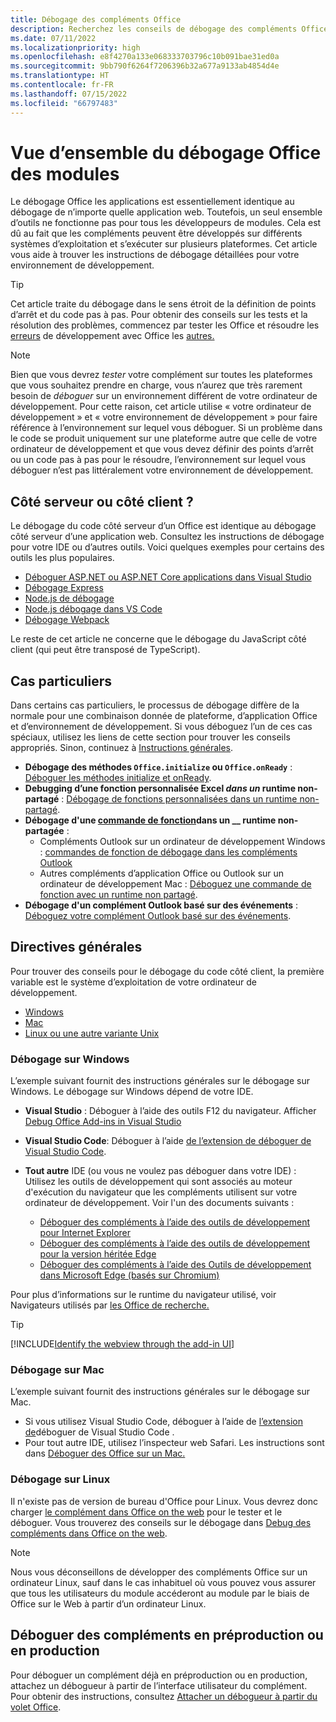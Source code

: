 ```yaml
---
title: Débogage des compléments Office
description: Recherchez les conseils de débogage des compléments Office pour votre environnement de développement.
ms.date: 07/11/2022
ms.localizationpriority: high
ms.openlocfilehash: e8f4270a133e068333703796c10b091bae31ed0a
ms.sourcegitcommit: 9bb790f6264f7206396b32a677a9133ab4854d4e
ms.translationtype: HT
ms.contentlocale: fr-FR
ms.lasthandoff: 07/15/2022
ms.locfileid: "66797483"
---
```

# <a name="overview-of-debugging-office-add-ins"></a>Vue d’ensemble du débogage Office des modules

Le débogage Office les applications est essentiellement identique au débogage de n’importe quelle application web. Toutefois, un seul ensemble d’outils ne fonctionne pas pour tous les développeurs de modules. Cela est dû au fait que les compléments peuvent être développés sur différents systèmes d’exploitation et s’exécuter sur plusieurs plateformes. Cet article vous aide à trouver les instructions de débogage détaillées pour votre environnement de développement.

> [!TIP]
> Cet article traite du débogage dans le sens étroit de la définition de points d’arrêt et du code pas à pas. Pour obtenir des conseils sur les tests et la résolution des problèmes, commencez par tester les Office et résoudre les [erreurs](test-debug-office-add-ins.md) de développement avec Office les [autres.](troubleshoot-development-errors.md)

> [!NOTE]
> Bien que vous devrez *tester* votre complément sur toutes les plateformes que vous souhaitez prendre en charge, vous n’aurez que très rarement besoin de *déboguer* sur un environnement différent de votre ordinateur de développement. Pour cette raison, cet article utilise « votre ordinateur de développement » et « votre environnement de développement » pour faire référence à l’environnement sur lequel vous déboguer. Si un problème dans le code se produit uniquement sur une plateforme autre que celle de votre ordinateur de développement et que vous devez définir des points d’arrêt ou un code pas à pas pour le résoudre, l’environnement sur lequel vous déboguer n’est pas littéralement votre environnement de développement.

## <a name="server-side-or-client-side"></a>Côté serveur ou côté client ?

Le débogage du code côté serveur d’un Office est identique au débogage côté serveur d’une application web. Consultez les instructions de débogage pour votre IDE ou d’autres outils. Voici quelques exemples pour certains des outils les plus populaires.

- [Déboguer ASP.NET ou ASP.NET Core applications dans Visual Studio](/visualstudio/debugger/how-to-enable-debugging-for-aspnet-applications)
- [Débogage Express](https://expressjs.com/en/guide/debugging.html)
- [Node.js de débogage](https://nodejs.org/en/docs/guides/debugging-getting-started/)
- [Node.js débogage dans VS Code](https://code.visualstudio.com/docs/nodejs/nodejs-debugging)
- [Débogage Webpack](https://webpack.js.org/contribute/debugging/)

Le reste de cet article ne concerne que le débogage du JavaScript côté client (qui peut être transposé de TypeScript).

## <a name="special-cases"></a>Cas particuliers

Dans certains cas particuliers, le processus de débogage diffère de la normale pour une combinaison donnée de plateforme, d’application Office et d’environnement de développement. Si vous déboguez l’un de ces cas spéciaux, utilisez les liens de cette section pour trouver les conseils appropriés. Sinon, continuez à [Instructions générales](#general-guidance).

- **Débogage des méthodes `Office.initialize` ou `Office.onReady`** : [Déboguer les méthodes initialize et onReady](debug-initialize-onready.md).
- **Debugging d’une fonction personnalisée Excel _dans un_ runtime non-partagé** : [Débogage de fonctions personnalisées dans un runtime non-partagé](../excel/custom-functions-debugging.md).
- **Débogage d'une [commande de fonction](../design/add-in-commands.md#types-of-add-in-commands)dans un __ runtime non-partagée** : 
    - Compléments Outlook sur un ordinateur de développement Windows : [commandes de fonction de débogage dans les compléments Outlook](../outlook/debug-ui-less.md) 
    - Autres compléments d’application Office ou Outlook sur un ordinateur de développement Mac : [Déboguez une commande de fonction avec un runtime non partagé](debug-function-command.md).
- **Débogage d'un complément Outlook basé sur des événements** : [Déboguez votre complément Outlook basé sur des événements](../outlook/debug-autolaunch.md). 
 
## <a name="general-guidance"></a>Directives générales

Pour trouver des conseils pour le débogage du code côté client, la première variable est le système d’exploitation de votre ordinateur de développement.

- [Windows](#debug-on-windows)
- [Mac](#debug-on-mac)
- [Linux ou une autre variante Unix](#debug-on-linux)

### <a name="debug-on-windows"></a>Débogage sur Windows

L’exemple suivant fournit des instructions générales sur le débogage sur Windows. Le débogage sur Windows dépend de votre IDE.

- **Visual Studio** : Déboguer à l’aide des outils F12 du navigateur. Afficher [Debug Office Add-ins in Visual Studio](../develop/debug-office-add-ins-in-visual-studio.md)
- **Visual Studio Code**: Déboguer à l’aide [de l’extension de déboguer de Visual Studio Code](debug-with-vs-extension.md).
- **Tout autre** IDE (ou vous ne voulez pas déboguer dans votre IDE) : Utilisez les outils de développement qui sont associés au moteur d'exécution du navigateur que les compléments utilisent sur votre ordinateur de développement. Voir l'un des documents suivants :

    - [Déboguer des compléments à l’aide des outils de développement pour Internet Explorer](debug-add-ins-using-f12-tools-ie.md)
    - [Déboguer des compléments à l’aide des outils de développement pour la version héritée Edge](debug-add-ins-using-devtools-edge-legacy.md)
    - [Déboguer des compléments à l’aide des Outils de développement dans Microsoft Edge (basés sur Chromium)](debug-add-ins-using-devtools-edge-chromium.md)

Pour plus d’informations sur le runtime du navigateur utilisé, voir Navigateurs utilisés par [les Office de recherche.](../concepts/browsers-used-by-office-web-add-ins.md)

> [!TIP]
> [!INCLUDE[Identify the webview through the add-in UI](../includes/identify-webview-in-ui.md)]

### <a name="debug-on-mac"></a>Débogage sur Mac

L’exemple suivant fournit des instructions générales sur le débogage sur Mac.

- Si vous utilisez Visual Studio Code, déboguer à l’aide de [l’extension de](debug-with-vs-extension.md)déboguer de Visual Studio Code .
- Pour tout autre IDE, utilisez l’inspecteur web Safari. Les instructions sont dans [Déboguer des Office sur un Mac.](debug-office-add-ins-on-ipad-and-mac.md)


### <a name="debug-on-linux"></a>Débogage sur Linux

Il n'existe pas de version de bureau d'Office pour Linux. Vous devrez donc charger [le complément dans Office on the web](sideload-office-add-ins-for-testing.md) pour le tester et le déboguer. Vous trouverez des conseils sur le débogage dans [Debug des compléments dans Office on the web](debug-add-ins-in-office-online.md).

> [!NOTE]
> Nous vous déconseillons de développer des compléments Office sur un ordinateur Linux, sauf dans le cas inhabituel où vous pouvez vous assurer que tous les utilisateurs du module accéderont au module par le biais de Office sur le Web à partir d’un ordinateur Linux.

## <a name="debug-add-ins-in-staging-or-production"></a>Déboguer des compléments en préproduction ou en production

Pour déboguer un complément déjà en préproduction ou en production, attachez un débogueur à partir de l’interface utilisateur du complément. Pour obtenir des instructions, consultez [Attacher un débogueur à partir du volet Office](attach-debugger-from-task-pane.md).
